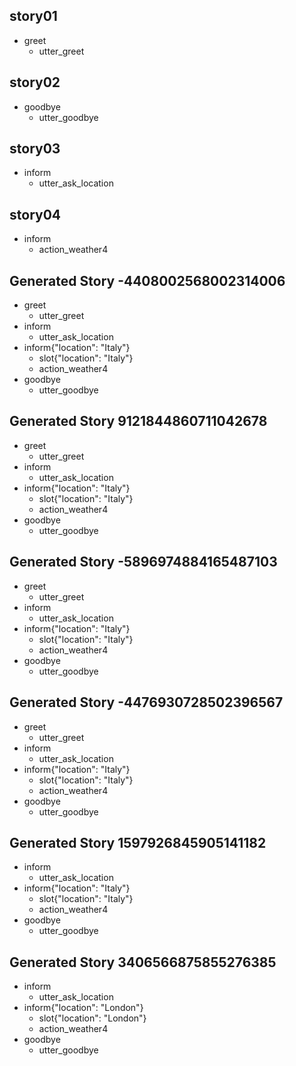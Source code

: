 ## story01
* greet
   - utter_greet

## story02
* goodbye
    - utter_goodbye

## story03
* inform 
    - utter_ask_location

## story04
* inform 
    - action_weather4

## Generated Story -4408002568002314006
* greet
    - utter_greet
* inform
    - utter_ask_location
* inform{"location": "Italy"}
    - slot{"location": "Italy"}
    - action_weather4
* goodbye
    - utter_goodbye

## Generated Story 9121844860711042678
* greet
    - utter_greet
* inform
    - utter_ask_location
* inform{"location": "Italy"}
    - slot{"location": "Italy"}
    - action_weather4
* goodbye
    - utter_goodbye

## Generated Story -5896974884165487103
* greet
    - utter_greet
* inform
    - utter_ask_location
* inform{"location": "Italy"}
    - slot{"location": "Italy"}
    - action_weather4
* goodbye
    - utter_goodbye

## Generated Story -4476930728502396567
* greet
    - utter_greet
* inform
    - utter_ask_location
* inform{"location": "Italy"}
    - slot{"location": "Italy"}
    - action_weather4
* goodbye
    - utter_goodbye

## Generated Story 1597926845905141182
* inform
    - utter_ask_location
* inform{"location": "Italy"}
    - slot{"location": "Italy"}
    - action_weather4
* goodbye
    - utter_goodbye

## Generated Story 3406566875855276385
* inform
    - utter_ask_location
* inform{"location": "London"}
    - slot{"location": "London"}
    - action_weather4
* goodbye
    - utter_goodbye
